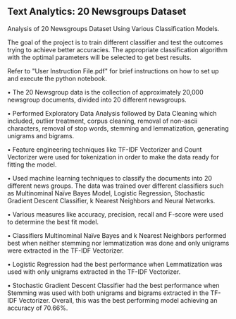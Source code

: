 Text Analytics: 20 Newsgroups Dataset
----------------

Analysis of 20 Newsgroups Dataset Using Various Classification Models.

The goal of the project is to train different classifier and test the outcomes trying to achieve better accuracies. The appropriate classification algorithm with the optimal parameters will be selected to get best results. 

Refer to "User Instruction File.pdf" for brief instructions on how to set up and execute the python notebook.

• The 20 Newsgroup data is the collection of approximately 20,000 newsgroup documents, divided into 20 different newsgroups.
 
• Performed Exploratory Data Analysis followed by Data Cleaning which included, outlier treatment, corpus cleaning, removal of non-ascii characters, removal of stop words, stemming and lemmatization, generating unigrams and bigrams.

• Feature engineering techniques like TF-IDF Vectorizer and Count Vectorizer were used for tokenization in order to make the data ready for fitting the model.

• Used machine learning techniques to classify the documents into 20 different news groups. The data was trained over different classifiers such as Multinominal Naïve Bayes Model, Logistic Regression, Stochastic Gradient Descent Classifier, k Nearest Neighbors and Neural Networks.

• Various measures like accuracy, precision, recall and F-score were used to determine the best fit model.

• Classifiers Multinominal Naïve Bayes and k Nearest Neighbors performed best when neither stemming nor lemmatization was done and only unigrams were extracted in the TF-IDF Vectorizer.

• Logistic Regression had the best performance when Lemmatization was used with only unigrams extracted in the TF-IDF Vectorizer.

• Stochastic Gradient Descent Classifier had the best performance when Stemming was used with both unigrams and bigrams extracted in the TF-IDF Vectorizer.  Overall, this was the best performing model achieving an accuracy of 70.66%. 